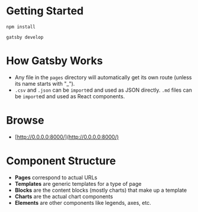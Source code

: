 
# Getting Started

`npm install`

`gatsby develop`

# How Gatsby Works

- Any file in the `pages` directory will automatically get its own route (unless its name starts with "_").
- `.csv` and `.json` can be `import`ed and used as JSON directly. `.md` files can be `import`ed and used as React components. 

# Browse

- [http://0.0.0.0:8000/](http://0.0.0.0:8000/)

# Component Structure

- **Pages** correspond to actual URLs
- **Templates** are generic templates for a type of page
- **Blocks** are the content blocks (mostly charts) that make up a template
- **Charts** are the actual chart components
- **Elements** are other components like legends, axes, etc.